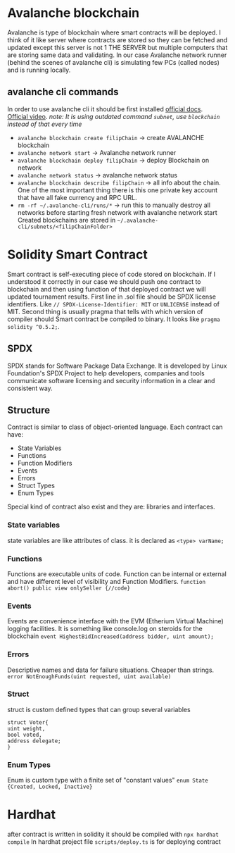 # Avalanche blockchain
Avalanche is type of blockchain where smart contracts will be deployed. I think of it like server where contracts are stored so they can be fetched and updated except this server is not 1 THE SERVER but multiple computers that are storing same data and validating. In our case Avalanche network runner (behind the scenes of avalanche cli) is simulating few PCs (called nodes) and is running locally. 

## avalanche cli commands
In order to use avalanche cli it should be first installed [official docs](https://build.avax.network/docs/tooling/get-avalanche-cli).   
[Official video](https://www.youtube.com/watch?v=aLNttgQJCvE). *note: It is using outdated command `subnet`, use `blockchain` instead of that every time*
* `avalanche blockchain create filipChain` -> create AVALANCHE blockchain 
* `avalanche network start` -> Avalanche network runner 
* `avalanche blockchain deploy filipChain` -> deploy Blockchain on network
* `avalanche network status` -> avalanche network status
* `avalanche blockchain describe filipChain` -> all info about the chain. One of the most important thing there is this one private key account that have all fake currency and RPC URL. 
* `rm -rf ~/.avalanche-cli/runs/*` -> run this to manually destroy all networks before starting fresh network with avalanche network start
Created blockchains are stored in `~/.avalanche-cli/subnets/<filipChainFolder>`

# Solidity Smart Contract
Smart contract is self-executing piece of code stored on blockchain. If I understood it correctly in our case we should push one contract to blockchain and then using function of that deployed contract we will updated tournament results.
First line in .sol file should be SPDX license identifiers. Like `// SPDX-License-Identifier: MIT` or `UNLICENSE` instead of MIT. Second thing is usually pragma that tells with which version of compiler should Smart contract be compiled to binary. It looks like `pragma solidity ^0.5.2;`. 

## SPDX 
SPDX stands for Software Package Data Exchange. It is developed by Linux Foundation's SPDX Project to help developers, companies and tools communicate software licensing and security information in a clear and consistent way. 

## Structure 
Contract is similar to class of object-oriented language. Each contract can have:
* State Variables
* Functions
* Function Modifiers
* Events
* Errors
* Struct Types 
* Enum Types

Special kind of contract also exist and they are: libraries and interfaces.

### State variables 
state variables are like attributes of class. it is declared as `<type> varName;`

### Functions 
Functions are executable units of code. Function can be internal or external and have different level of visibility and Function Modifiers.
`function abort() public view onlySeller {//code}`


### Events 
Events are convenience interface with the EVM (Etherium Virtual Machine) logging facilities. It is something like console.log on steroids for the blockchain
`event HighestBidIncreased(address bidder, uint amount);` 

### Errors
Descriptive names and data for failure situations. Cheaper than strings.
`error NotEnoughFunds(uint requested, uint available)`

### Struct 
struct is custom defined types that can group several variables
```solidity
struct Voter{ 
uint weight, 
bool voted, 
address delegate;
}
```

### Enum Types
Enum is custom type with a finite set of "constant values"
`enum State {Created, Locked, Inactive}`


# Hardhat 
after contract is written in solidity it should be compiled with `npx hardhat compile`
In hardhat project file `scripts/deploy.ts` is for deploying contract 
